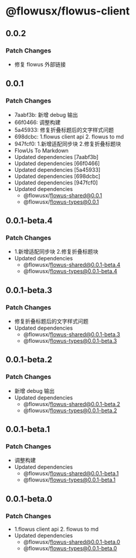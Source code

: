 # @flowusx/flowus-client

## 0.0.2

### Patch Changes

- 修复 flowus 外部链接

## 0.0.1

### Patch Changes

- 7aabf3b: 新增 debug 输出
- 66f0466: 调整构建
- 5a45933: 修复折叠标题后的文字样式问题
- 698dcbc: 1.flowus client api 2. flowus to md
- 947fcf0: 1.新增适配同步块 2.修复折叠标题块
- FlowUs To Markdown
- Updated dependencies [7aabf3b]
- Updated dependencies [66f0466]
- Updated dependencies [5a45933]
- Updated dependencies [698dcbc]
- Updated dependencies [947fcf0]
- Updated dependencies
  - @flowusx/flowus-shared@0.0.1
  - @flowusx/flowus-types@0.0.1

## 0.0.1-beta.4

### Patch Changes

- 1.新增适配同步块 2.修复折叠标题块
- Updated dependencies
  - @flowusx/flowus-shared@0.0.1-beta.4
  - @flowusx/flowus-types@0.0.1-beta.4

## 0.0.1-beta.3

### Patch Changes

- 修复折叠标题后的文字样式问题
- Updated dependencies
  - @flowusx/flowus-shared@0.0.1-beta.3
  - @flowusx/flowus-types@0.0.1-beta.3

## 0.0.1-beta.2

### Patch Changes

- 新增 debug 输出
- Updated dependencies
  - @flowusx/flowus-shared@0.0.1-beta.2
  - @flowusx/flowus-types@0.0.1-beta.2

## 0.0.1-beta.1

### Patch Changes

- 调整构建
- Updated dependencies
  - @flowusx/flowus-shared@0.0.1-beta.1
  - @flowusx/flowus-types@0.0.1-beta.1

## 0.0.1-beta.0

### Patch Changes

- 1.flowus client api 2. flowus to md
- Updated dependencies
  - @flowusx/flowus-shared@0.0.1-beta.0
  - @flowusx/flowus-types@0.0.1-beta.0
